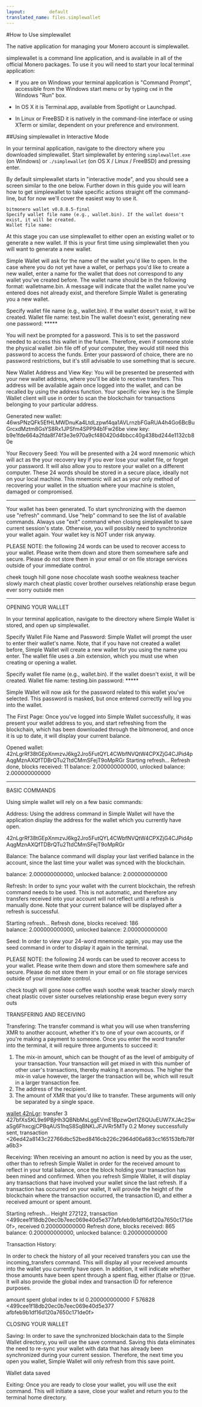 ```yaml
---
layout:			default
translated_name: files.simplewallet
---
```


#How to Use simplewallet

The native application for managing your Monero account is simplewallet.

simplewallet is a command line application, and is available in all of the official Monero packages. To use it you will need to start your local terminal application:

- If you are on Windows your terminal application is "Command Prompt", accessible from the Windows start menu or by typing ```cmd``` in the Windows "Run" box.

- In OS X it is Terminal.app, available from Spotlight or Launchpad.

- In Linux or FreeBSD it is natively in the command-line interface or using XTerm or similar, dependent on your preference and environment.

##Using simplewallet in Interactive Mode

In your terminal application, navigate to the directory where you downloaded simplewallet. Start simplewallet by entering ```simplewallet.exe``` (on Windows) or ```./simplewallet``` (on OS X / Linux / FreeBSD) and pressing enter.

By default simplewallet starts in "interactive mode", and you should see a screen similar to the one below. Further down in this guide you will learn how to get simplewallet to take specific actions straight off the command-line, but for now we'll cover the easiest way to use it.

    bitmonero wallet v0.8.8.5-final
    Specify wallet file name (e.g., wallet.bin). If the wallet doesn't exist, it will be created.
    Wallet file name:

At this stage you can use simplewallet to either open an existing wallet or to generate a new wallet. If this is your first time using simplewallet then you will want to generate a new wallet.



Simple Wallet will ask for the name of the wallet you'd like to open. In the case where you do not yet have a wallet, or perhaps you'd like to create a new wallet, enter a name for the wallet that does not correspond to any wallet you've created before. 
The wallet name should be in the following format: walletname.bin. A message will indicate that the wallet name you've entered does not already exist, and therefore Simple Wallet is generating you a new wallet.

Specify wallet file name (e.g., wallet.bin). If the wallet doesn't exist, it will be created.
Wallet file name: test.bin
The wallet doesn't exist, generating new one
password: *****

You will next be prompted for a password. This is to set the password needed to access this wallet in the future. Therefore, even if someone stole the physical wallet .bin file off of your computer, they would still need this password to access the funds. Enter your password of choice, there are no password restrictions, but it's still advisable to use something that is secure. 

 






New Wallet Address and View Key:
You will be presented be presented with your new wallet address, where you'll be able to receive transfers. This address will be available again once logged into the wallet, and can be recalled by using the address function. Your specific view key is the Simple Wallet client will use in order to scan the blockchain for transactions belonging to your particular address.

Generated new wallet: 46wsPNzQFk5EfHLMWDnuKa4LtdLzpwf4qa1AVLrnzbFGaRUA4h4Go6BcBuGrcxdMztm8GsYS8Rx1JPSfm4SPP94b1Fw26be
view key: b9e1fde664a2fda8f74f3e3e970a9cf480420d4bbcc40g438bd244e1132cb80e

Your Recovery Seed:
You will be presented with a 24 word mnemonic which will act as the your recovery key if you ever lose your wallet file, or forget your password. It will also allow you to restore your wallet on a different computer. These 24 words should be stored in a secure place, ideally not on your local machine. This mnemonic will act as your only method of recovering your wallet in the situation where your machine is stolen, damaged or compromised.

**********************************************************************
Your wallet has been generated.
To start synchronizing with the daemon use "refresh" command.
Use "help" command to see the list of available commands.
Always use "exit" command when closing simplewallet to save
current session's state. Otherwise, you will possibly need to synchronize 
your wallet again. Your wallet key is NOT under risk anyway.


PLEASE NOTE: the following 24 words can be used to recover access to your wallet. Please write them down and store them somewhere safe and secure. Please do not store them in your email or on file storage services outside of your immediate control.

cheek tough hill gone nose chocolate wash soothe weakness teacher slowly march cheat plastic cover brother ourselves relationship erase begun ever sorry outside men 
**********************************************************************





















OPENING YOUR WALLET

In your terminal application, navigate to the directory where Simple Wallet is stored, and open up simplewallet.

 

Specify Wallet File Name and Password:
Simple Wallet will prompt the user to enter their wallet's name. Note, that if you have not created a wallet before, Simple Wallet will create a new wallet for you using the name you enter. The wallet file uses a .bin extension, which you must use when creating or opening a wallet. 

Specify wallet file name (e.g., wallet.bin). If the wallet doesn't exist, it will be created.
Wallet file name: testing.bin
password: *****

Simple Wallet will now ask for the password related to this wallet you've selected. This password is masked, but once entered correctly will log you into the wallet.

The First Page:
Once you've logged into Simple Wallet successfully, it was present your wallet address to you, and start refreshing from the blockchain, which has been downloaded through the bitmonerod, and once it is up to date, it will display your current balance.

Opened wallet: 42nLgrRf38tGEpXnmzvJ6kg2Jro5FutQYL4CWbfNVQtW4CPXZjG4CJPid4pAqgMznAXQfTDBrQTu2TtdCMmSFejT9oMpRGr
Starting refresh...
Refresh done, blocks received: 11
balance: 2.000000000000, unlocked balance: 2.000000000000
*************************************************************


BASIC COMMANDS

Using simple wallet will rely on a few basic commands:

Address:
Using the address command in Simple Wallet will have the application display the address for the wallet which you currently have open.

[wallet 42nLgr]: address
42nLgrRf38tGEpXnmzvJ6kg2Jro5FutQYL4CWbfNVQtW4CPXZjG4CJPid4pAqgMznAXQfTDBrQTu2TtdCMmSFejT9oMpRGr

Balance:
The balance command will display your last verified balance in the account, since the last time your wallet was synced with the blockchain.

[wallet 42nLgr]: balance
balance: 2.000000000000, unlocked balance: 2.000000000000

Refresh:
In order to sync your wallet with the current blockchain, the refresh command needs to be used. This is not automatic, and therefore any transfers received into your account will not reflect until a refresh is manually done. Note that your current balance will be displayed after a refresh is successful.

[wallet 42nLgr]: refresh
Starting refresh...
Refresh done, blocks received: 186                              
balance: 2.000000000000, unlocked balance: 2.000000000000

Seed:
In order to view your 24-word mnemonic again, you may use the seed command in order to display it again in the terminal.

[wallet 46wsPN]: seed

PLEASE NOTE: the following 24 words can be used to recover access to your wallet. Please write them down and store them somewhere safe and secure. Please do not store them in your email or on file storage services outside of your immediate control.

check tough will gone nose coffee wash soothe weak teacher slowly march cheat plastic cover sister ourselves relationship erase begun every sorry outs

TRANSFERING AND RECEIVING

Transfering:
The transfer command is what you will use when transferring XMR to another account, whether it's to one of your own accounts, or if you're making a payment to someone. Once you enter the word transfer into the terminal, it will require three arguments to succeed it:
1.	The mix-in amount, which can be thought of as the level of ambiguity of your transaction. Your transaction will get mixed in with this number of other user's transactions, thereby making it anonymous. The higher the mix-in value however, the larger the transaction will be, which will result in a larger transaction fee.
2.	The address of the recipient.
3.	The amount of XMR that you'd like to transfer.
These arguments will only be separated by a single space.

[wallet 42nLgr]: transfer 3 427bfXsSKL9e9PBjHh3QBNbMsLggEVmE1BpzwQet1Z6QUuEUW7XJAc2SwaSg6FhxcgjCPBqAUS1hqS8SqBNKLJFJVRr5MTy 0.2
Money successfully sent, transaction <26ed42a8143c22766dbc52bed8416cb226c2964d06a683cc165153bfb78fa6b3>


Receiving:
When receiving an amount no action is need by you as the user, other than to refresh Simple Wallet in order for the received amount to reflect in your total balance, once the block holding your transaction has been mined and confirmed. When you refresh Simple Wallet, it will display any transactions that have involved your wallet since the last refresh. If a transaction has occurred on your wallet, It will provide the height of the blockchain where the transaction occurred, the transaction ID, and either a received amount or spent amount.


[wallet 46wsPN]: refresh
Starting refresh...
Height 272122, transaction <499cee1f18db20ec0b7eec069e40d5e377afbfeb9b1df16d120a7650c171de0f>, received 0.200000000000
Refresh done, blocks received: 865                              
balance: 0.200000000000, unlocked balance: 0.200000000000

Transaction History:

In order to check the history of all your received transfers you can use the incoming_transfers command. This will display all your received amounts into the wallet you currently have open. In addition, it will indicate whether those amounts have been spent through a spent flag, either (f)alse or (t)rue. It will also provide the global index and transaction ID for reference purposes. 

[wallet 46wsPN]: incoming_transfers
        amount       	          spent    	  global index	                              tx id
       0.200000000000	  F  	      576828	         <499cee1f18db20ec0b7eec069e40d5e377
       afbfeb9b1df16d120a7650c171de0f>











CLOSING YOUR WALLET

Saving:
In order to save the synchronized blockchain data to the Simple Wallet directory, you will use the save command. Saving this data eliminates the need to re-sync your wallet with data that has already been synchronized during your current session. Therefore, the next time you open you wallet, Simple Wallet will only refresh from this save point. 

[wallet 46wsPN]: save
Wallet data saved

Exiting:
Once you are ready to close your wallet, you will use the exit command. This will initiate a save, close your wallet and return you to the terminal home directory.
